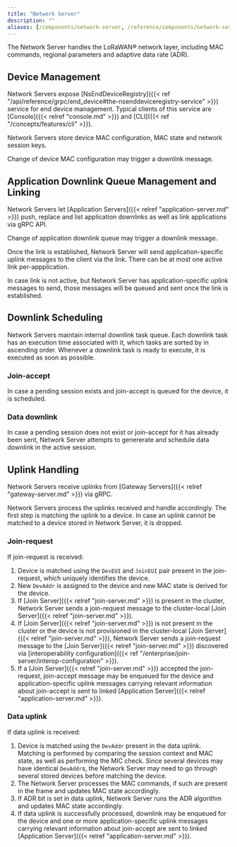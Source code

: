 ```yaml
---
title: "Network Server"
description: ""
aliases: [/components/network-server, /reference/components/network-server]
---
```


The Network Server handles the LoRaWAN® network layer, including MAC commands, regional parameters and adaptive data rate (ADR).

<!--more-->

## Device Management

Network Servers expose [NsEndDeviceRegistry]({{< ref "/api/reference/grpc/end_device#the-nsenddeviceregistry-service" >}}) service for end device management. Typical clients of this service are [Console]({{< relref "console.md" >}}) and [CLI]({{< ref "/concepts/features/cli" >}}).

Network Servers store device MAC configuration, MAC state and network session keys.

Change of device MAC configuration may trigger a downlink message.

## Application Downlink Queue Management and Linking

Network Servers let [Application Servers]({{< relref "application-server.md" >}}) push, replace and list application downlinks as well as link applications via gRPC API.

Change of application downlink queue may trigger a downlink message.

Once the link is established, Network Server will send application-specific uplink messages to the client via the link. There can be at most one active link per-appplication.

In case link is not active, but Network Server has application-specific uplink messages to send, those messages will be queued and sent once the link is established.

## Downlink Scheduling

Network Servers maintain internal downlink task queue. Each downlink task has an execution time associated with it, which tasks are sorted by in ascending order. Whenever a downlink task is ready to execute, it is executed as soon as possible.

### Join-accept

In case a pending session exists and join-accept is queued for the device, it is scheduled.

### Data downlink

In case a pending session does not exist or join-accept for it has already been sent, Network Server attempts to genererate and schedule data downlink in the active session.

## Uplink Handling

Network Servers receive uplinks from [Gateway Servers]({{< relref "gateway-server.md" >}}) via gRPC.

Network Servers process the uplinks received and handle accordingly. The first step is matching the uplink to a device. In case an uplink cannot be matched to a device stored in Network Server, it is dropped.

### Join-request

If join-request is received:

1. Device is matched using the `DevEUI` and `JoinEUI` pair present in the join-request, which uniquely identifies the device.
2. New `DevAddr` is assigned to the device and new MAC state is derived for the device.
3. If [Join Server]({{< relref "join-server.md" >}}) is present in the cluster, Network Server sends a join-request message to the cluster-local [Join Server]({{< relref "join-server.md" >}}).
4. If [Join Server]({{< relref "join-server.md" >}}) is not present in the cluster or the device is not provisioned in the cluster-local [Join Server]({{< relref "join-server.md" >}}), Network Server sends a join-request message to the [Join Server]({{< relref "join-server.md" >}}) discovered via [interoperability configuration]({{< ref "/enterprise/join-server/interop-configuration" >}}).
5. If a [Join Server]({{< relref "join-server.md" >}}) accepted the join-request, join-accept message may be enqueued for the device and application-specific uplink messages carrying relevant information about join-accept is sent to linked [Application Server]({{< relref "application-server.md" >}}).

### Data uplink

If data uplink is received:

1. Device is matched using the `DevAddr` present in the data uplink. Matching is performed by comparing the session context and MAC state, as well as performing the MIC check. Since several devices may have identical `DevAddr`s, the Network Server may need to go through several stored devices before matching the device.
2. The Network Server processes the MAC commands, if such are present in the frame and updates MAC state accordingly.
3. If ADR bit is set in data uplink, Network Server runs the ADR algorithm and updates MAC state accordingly.
4. If data uplink is successfully processed, downlink may be enqueued for the device and one or more application-specific uplink messages carrying relevant information about join-accept are sent to linked [Application Server]({{< relref "application-server.md" >}}).
